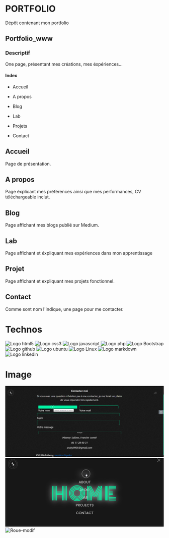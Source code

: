 # PORTFOLIO

Dépôt contenant mon portfolio

## Portfolio_www

### Descriptif

One page, présentant mes créations, mes éxpériences...

#### Index

* Accueil

* A propos

* Blog

* Lab

* Projets

* Contact

## Accueil

Page de présentation.

## A propos

Page éxplicant mes préférences ainsi que mes performances, CV téléchargeable inclut.

## Blog

Page affichant mes blogs publié sur Medium.

## Lab

Page affichant et éxpliquant mes expériences dans mon apprentissage

## Projet

Page affichant et expliquant mes projets fonctionnel.

## Contact

Comme sont nom l'indique, une page pour me contacter.

# Technos

![Logo html5](https://img.shields.io/badge/HTML5-E34F26?style=for-the-badge&logo=html5&logoColor=white)
![Logo css3](https://img.shields.io/badge/CSS3-1572B6?style=for-the-badge&logo=css3&logoColor=white)
![Logo javascript](https://img.shields.io/badge/JavaScript-323330?style=for-the-badge&logo=javascript&logoColor=F7DF1E)
![Logo php](https://img.shields.io/badge/PHP-777BB4?style=for-the-badge&logo=php&logoColor=white)
![Logo Bootstrap](https://img.shields.io/badge/Bootstrap-563D7C?style=for-the-badge&logo=bootstrap&logoColor=white)
![Logo github](https://img.shields.io/badge/GitHub-100000?style=for-the-badge&logo=github&logoColor=white)
![Logo ubuntu](https://img.shields.io/badge/Ubuntu-E95420?style=for-the-badge&logo=ubuntu&logoColor=white)
![Logo Linux](https://img.shields.io/badge/Linux-FCC624?style=for-the-badge&logo=linux&logoColor=black)
![Logo markdown](https://img.shields.io/badge/Markdown-000000?style=for-the-badge&logo=markdown&logoColor=white)
![Logo linkedin](https://img.shields.io/badge/LinkedIn-0077B5?style=for-the-badge&logo=linkedin&logoColor=white)

# Image

![formulaire de contact](https://github.com/anthonyr-14051997/Portfolio_www/blob/main/images/form.png)
![Menu](https://github.com/anthonyr-14051997/Portfolio_www/blob/main/images/menu.png)
![Roue-modif]([https://github.com/anthonyr-14051997/Portfolio_www/blob/main/images/menu.png](https://github.com/anthonyr-14051997/Portfolio_www/blob/main/images/roue-modif.png)https://github.com/anthonyr-14051997/Portfolio_www/blob/main/images/roue-modif.png)
